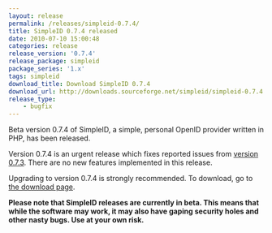 ```yaml
---
layout: release
permalink: /releases/simpleid-0.7.4/
title: SimpleID 0.7.4 released
date: 2010-07-10 15:00:48
categories: release
release_version: '0.7.4'
release_package: simpleid
package_series: '1.x'
tags: simpleid
download_title: Download SimpleID 0.7.4
download_url: http://downloads.sourceforge.net/simpleid/simpleid-0.7.4.tar.gz
release_type: 
    - bugfix
---
```


Beta version 0.7.4 of SimpleID, a simple, personal OpenID provider written in PHP, has been released.

Version 0.7.4 is an urgent release which fixes reported issues from [version 0.7.3](/releases/simpleid-0.7.3). There are no new features implemented in this release.

Upgrading to version 0.7.4 is strongly recommended.  To download, go to [the download page](/download).

**Please note that SimpleID releases are currently in beta. This means that while the software may work, it may also have gaping security holes and other nasty bugs. Use at your own risk.**